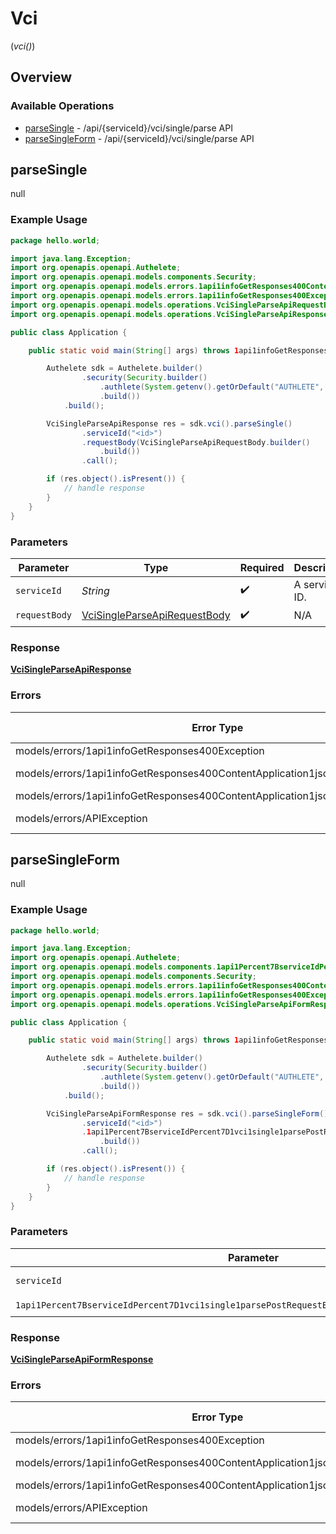 # Vci
(*vci()*)

## Overview

### Available Operations

* [parseSingle](#parsesingle) - /api/{serviceId}/vci/single/parse API
* [parseSingleForm](#parsesingleform) - /api/{serviceId}/vci/single/parse API

## parseSingle

null

### Example Usage

```java
package hello.world;

import java.lang.Exception;
import org.openapis.openapi.Authelete;
import org.openapis.openapi.models.components.Security;
import org.openapis.openapi.models.errors.1api1infoGetResponses400ContentApplication1jsonSchemaException;
import org.openapis.openapi.models.errors.1api1infoGetResponses400Exception;
import org.openapis.openapi.models.operations.VciSingleParseApiRequestBody;
import org.openapis.openapi.models.operations.VciSingleParseApiResponse;

public class Application {

    public static void main(String[] args) throws 1api1infoGetResponses400Exception, 1api1infoGetResponses400ContentApplication1jsonSchemaException, 1api1infoGetResponses400ContentApplication1jsonSchemaException, Exception {

        Authelete sdk = Authelete.builder()
                .security(Security.builder()
                    .authlete(System.getenv().getOrDefault("AUTHLETE", ""))
                    .build())
            .build();

        VciSingleParseApiResponse res = sdk.vci().parseSingle()
                .serviceId("<id>")
                .requestBody(VciSingleParseApiRequestBody.builder()
                    .build())
                .call();

        if (res.object().isPresent()) {
            // handle response
        }
    }
}
```

### Parameters

| Parameter                                                                               | Type                                                                                    | Required                                                                                | Description                                                                             |
| --------------------------------------------------------------------------------------- | --------------------------------------------------------------------------------------- | --------------------------------------------------------------------------------------- | --------------------------------------------------------------------------------------- |
| `serviceId`                                                                             | *String*                                                                                | :heavy_check_mark:                                                                      | A service ID.                                                                           |
| `requestBody`                                                                           | [VciSingleParseApiRequestBody](../../models/operations/VciSingleParseApiRequestBody.md) | :heavy_check_mark:                                                                      | N/A                                                                                     |

### Response

**[VciSingleParseApiResponse](../../models/operations/VciSingleParseApiResponse.md)**

### Errors

| Error Type                                                                   | Status Code                                                                  | Content Type                                                                 |
| ---------------------------------------------------------------------------- | ---------------------------------------------------------------------------- | ---------------------------------------------------------------------------- |
| models/errors/1api1infoGetResponses400Exception                              | 400                                                                          | application/json                                                             |
| models/errors/1api1infoGetResponses400ContentApplication1jsonSchemaException | 401, 403                                                                     | application/json                                                             |
| models/errors/1api1infoGetResponses400ContentApplication1jsonSchemaException | 500                                                                          | application/json                                                             |
| models/errors/APIException                                                   | 4XX, 5XX                                                                     | \*/\*                                                                        |

## parseSingleForm

null

### Example Usage

```java
package hello.world;

import java.lang.Exception;
import org.openapis.openapi.Authelete;
import org.openapis.openapi.models.components.1api1Percent7BserviceIdPercent7D1vci1single1parsePostRequestBodyContentApplication1jsonSchema;
import org.openapis.openapi.models.components.Security;
import org.openapis.openapi.models.errors.1api1infoGetResponses400ContentApplication1jsonSchemaException;
import org.openapis.openapi.models.errors.1api1infoGetResponses400Exception;
import org.openapis.openapi.models.operations.VciSingleParseApiFormResponse;

public class Application {

    public static void main(String[] args) throws 1api1infoGetResponses400Exception, 1api1infoGetResponses400ContentApplication1jsonSchemaException, 1api1infoGetResponses400ContentApplication1jsonSchemaException, Exception {

        Authelete sdk = Authelete.builder()
                .security(Security.builder()
                    .authlete(System.getenv().getOrDefault("AUTHLETE", ""))
                    .build())
            .build();

        VciSingleParseApiFormResponse res = sdk.vci().parseSingleForm()
                .serviceId("<id>")
                .1api1Percent7BserviceIdPercent7D1vci1single1parsePostRequestBodyContentApplication1jsonSchema(1api1Percent7BserviceIdPercent7D1vci1single1parsePostRequestBodyContentApplication1jsonSchema.builder()
                    .build())
                .call();

        if (res.object().isPresent()) {
            // handle response
        }
    }
}
```

### Parameters

| Parameter                                                                                                                                                                                                                   | Type                                                                                                                                                                                                                        | Required                                                                                                                                                                                                                    | Description                                                                                                                                                                                                                 |
| --------------------------------------------------------------------------------------------------------------------------------------------------------------------------------------------------------------------------- | --------------------------------------------------------------------------------------------------------------------------------------------------------------------------------------------------------------------------- | --------------------------------------------------------------------------------------------------------------------------------------------------------------------------------------------------------------------------- | --------------------------------------------------------------------------------------------------------------------------------------------------------------------------------------------------------------------------- |
| `serviceId`                                                                                                                                                                                                                 | *String*                                                                                                                                                                                                                    | :heavy_check_mark:                                                                                                                                                                                                          | A service ID.                                                                                                                                                                                                               |
| `1api1Percent7BserviceIdPercent7D1vci1single1parsePostRequestBodyContentApplication1jsonSchema`                                                                                                                             | [1api1Percent7BserviceIdPercent7D1vci1single1parsePostRequestBodyContentApplication1jsonSchema](../../models/components/Oneapi1Percent7BserviceIdPercent7D1vci1single1parsePostRequestBodyContentApplication1jsonSchema.md) | :heavy_check_mark:                                                                                                                                                                                                          | N/A                                                                                                                                                                                                                         |

### Response

**[VciSingleParseApiFormResponse](../../models/operations/VciSingleParseApiFormResponse.md)**

### Errors

| Error Type                                                                   | Status Code                                                                  | Content Type                                                                 |
| ---------------------------------------------------------------------------- | ---------------------------------------------------------------------------- | ---------------------------------------------------------------------------- |
| models/errors/1api1infoGetResponses400Exception                              | 400                                                                          | application/json                                                             |
| models/errors/1api1infoGetResponses400ContentApplication1jsonSchemaException | 401, 403                                                                     | application/json                                                             |
| models/errors/1api1infoGetResponses400ContentApplication1jsonSchemaException | 500                                                                          | application/json                                                             |
| models/errors/APIException                                                   | 4XX, 5XX                                                                     | \*/\*                                                                        |